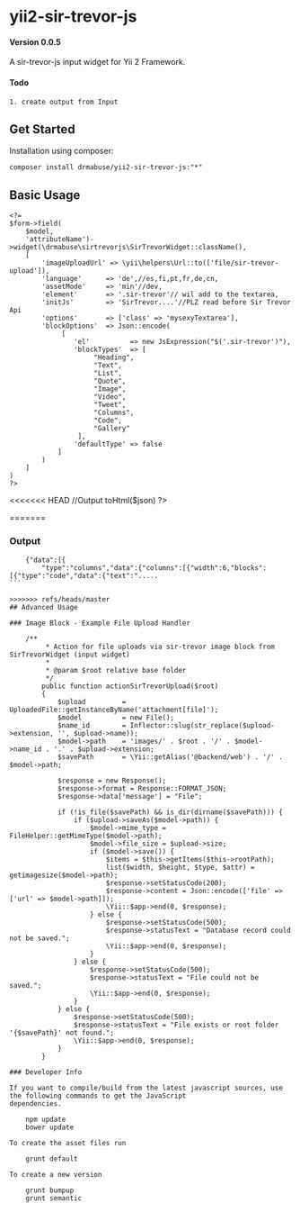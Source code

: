 yii2-sir-trevor-js
==================

#### Version 0.0.5
A sir-trevor-js input widget for Yii 2 Framework.

#### Todo
    1. create output from Input
    

## Get Started

Installation using composer:

    composer install drmabuse/yii2-sir-trevor-js:"*"

## Basic Usage

    <?=
    $form->field(
        $model,
        'attributeName')->widget(\drmabuse\sirtrevorjs\SirTrevorWidget::className(),
        [
            'imageUploadUrl' => \yii\helpers\Url::to(['file/sir-trevor-upload']),
            'language'      => 'de',//es,fi,pt,fr,de,cn,
            'assetMode'     => 'min'//dev,
            'element'       => '.sir-trevor'// wil add to the textarea,
            'initJs'        => 'SirTrevor....'//PLZ read before Sir Trevor Api
            'options'       => ['class' => 'mysexyTextarea'],
            'blockOptions'  => Json::encode(
                 [
                    'el'          => new JsExpression("$('.sir-trevor')"),
                    'blockTypes'  => [
                         "Heading",
                         "Text",
                         "List",
                         "Quote",
                         "Image",
                         "Video",
                         "Tweet",
                         "Columns",
                         "Code",
                         "Gallery"
                     ],
                    'defaultType' => false
                ]
            )
        ]   
    )
    ?>
<<<<<<< HEAD
    //Output
    <?php
        use drmabuse\sirtrevorjs\SirTrevorConverter;
        $converter = new SirTrevorConverter();
    ?>
    <?= $converter->toHtml($json) ?>
    
=======
    
### Output 
````
    {"data":[{
        "type":"columns","data":{"columns":[{"width":6,"blocks":[{"type":"code","data":{"text":".....
```

>>>>>>> refs/heads/master
## Advanced Usage

### Image Block - Example File Upload Handler

    /**
         * Action for file uploads via sir-trevor image block from SirTrevorWidget (input widget)
         *
         * @param $root relative base folder
         */
        public function actionSirTrevorUpload($root)
        {
            $upload         = UploadedFile::getInstanceByName('attachment[file]');
            $model          = new File();
            $name_id        = Inflector::slug(str_replace($upload->extension, '', $upload->name));
            $model->path    = 'images/' . $root . '/' . $model->name_id . '.' . $upload->extension;
            $savePath       = \Yii::getAlias('@backend/web') . '/' . $model->path;
            
            $response = new Response();
            $response->format = Response::FORMAT_JSON;
            $response->data['message'] = "File";
            
            if (!is_file($savePath) && is_dir(dirname($savePath))) {
                if ($upload->saveAs($model->path)) {
                    $model->mime_type = FileHelper::getMimeType($model->path);
                    $model->file_size = $upload->size;
                    if ($model->save()) {
                        $items = $this->getItems($this->rootPath);
                        list($width, $height, $type, $attr) = getimagesize($model->path);
                        $response->setStatusCode(200);
                        $response->content = Json::encode(['file' => ['url' => $model->path]]);
                        \Yii::$app->end(0, $response);
                    } else {
                        $response->setStatusCode(500);
                        $response->statusText = "Database record could not be saved.";
                        \Yii::$app->end(0, $response);
                    }
                } else {
                    $response->setStatusCode(500);
                    $response->statusText = "File could not be saved.";
                    \Yii::$app->end(0, $response);
                }
            } else {
                $response->setStatusCode(500);
                $response->statusText = "File exists or root folder '{$savePath}' not found.";
                \Yii::$app->end(0, $response);
            }
        }

### Developer Info

If you want to compile/build from the latest javascript sources, use the following commands to get the JavaScript
dependencies.

    npm update
    bower update

To create the asset files run

    grunt default
    
To create a new version

    grunt bumpup
    grunt semantic
    


